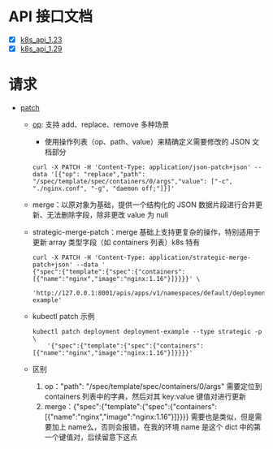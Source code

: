 # API 接口文档

- [x] [k8s_api_1.23](https://kubernetes.io/docs/reference/generated/kubernetes-api/v1.23/#-strong-status-operations-deployment-v1-apps-strong-) 
- [x] [k8s_api_1.29](https://kubernetes.io/docs/reference/generated/kubernetes-api/v1.29/#api-overview)

# 请求

- [patch](https://github.com/kubernetes/kubernetes/issues/68861)
  
  - [op](https://jsonpatch.com/): 支持 add、replace、remove 多种场景
  
    - 使用操作列表（op、path、value）来精确定义需要修改的 JSON 文档部分
  
    ```shell
    curl -X PATCH -H 'Content-Type: application/json-patch+json' --data '[{"op": "replace","path": "/spec/template/spec/containers/0/args","value": ["-c", "./nginx.conf", "-g", "daemon off;"]}]'
    ```
  
  - merge：以原对象为基础，提供一个结构化的 JSON 数据片段进行合并更新、无法删除字段，除非更改 value 为 null
  
  - strategic-merge-patch：merge 基础上支持更复杂的操作，特别适用于更新 array 类型字段（如 containers 列表）k8s 特有
  
    ```shell
    curl -X PATCH -H 'Content-Type: application/strategic-merge-patch+json' --data '
    {"spec":{"template":{"spec":{"containers":[{"name":"nginx","image":"nginx:1.16"}]}}}}' \
    	'http://127.0.0.1:8001/apis/apps/v1/namespaces/default/deployments/deployment-example'
    ```
  
  - kubectl patch 示例
  
    ```shell
    kubectl patch deployment deployment-example --type strategic -p \
    	'{"spec":{"template":{"spec":{"containers":[{"name":"nginx","image":"nginx:1.16"}]}}}}'
    ```
  
  - 区别
    1. op："path": "/spec/template/spec/containers/0/args" 需要定位到 containers 列表中的字典，然后对其 key:value 键值对进行更新
    2. merge：{"spec":{"template":{"spec":{"containers":[{"name":"nginx","image":"nginx:1.16"}]}}}} 需要也是类似，但是需要加上 name么，否则会报错，在我的环境 name 是这个 dict 中的第一个键值对，后续留意下这点

